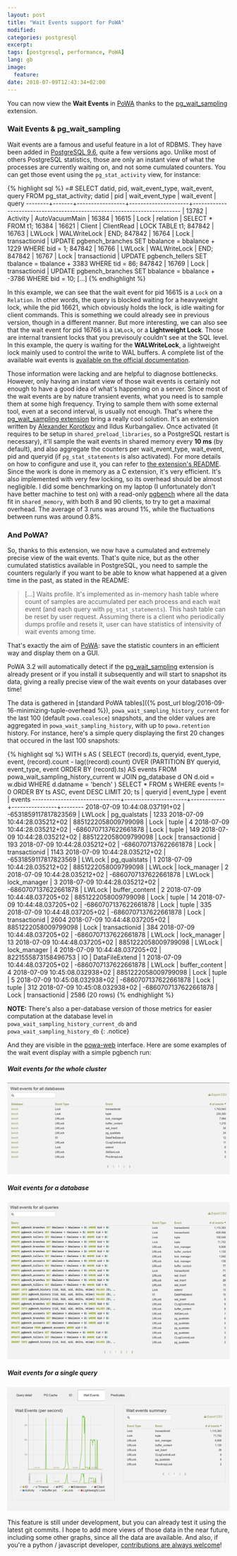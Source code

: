 ```yaml
---
layout: post
title: "Wait Events support for PoWA"
modified:
categories: postgresql
excerpt:
tags: [postgresql, performance, PoWA]
lang: gb
image:
  feature:
date: 2018-07-09T12:43:34+02:00
---
```


You can now view the **Wait Events** in [PoWA](https://powa.readthedocs.io/)
thanks to the
[pg\_wait\_sampling](https://github.com/postgrespro/pg_wait_sampling/)
extension.

### Wait Events & pg\_wait\_sampling

Wait events are a famous and useful feature in a lot of RDBMS.  They have been
added in [PostgreSQL
9.6](https://github.com/postgres/postgres/commit/53be0b1add7), quite a few
versions ago.  Unlike most of others PostgreSQL statistics, those are only an
instant view of what the processes are currently waiting on, and not some
cumulated counters.  You can get those event using the `pg_stat_activity` view,
for instance:

{% highlight sql %}
=# SELECT datid, pid, wait_event_type, wait_event, query FROM pg_stat_activity;
 datid  |  pid  | wait_event_type |     wait_event      |                                  query
--------+-------+-----------------+---------------------+-------------------------------------------------------------------------
 <NULL> | 13782 | Activity        | AutoVacuumMain      |
  16384 | 16615 | Lock            | relation            | SELECT * FROM t1;
  16384 | 16621 | Client          | ClientRead          | LOCK TABLE t1;
 847842 | 16763 | LWLock          | WALWriteLock        | END;
 847842 | 16764 | Lock            | transactionid       | UPDATE pgbench_branches SET bbalance = bbalance + 1229 WHERE bid = 1;
 847842 | 16766 | LWLock          | WALWriteLock        | END;
 847842 | 16767 | Lock            | transactionid       | UPDATE pgbench_tellers SET tbalance = tbalance + 3383 WHERE tid = 86;
 847842 | 16769 | Lock            | transactionid       | UPDATE pgbench_branches SET bbalance = bbalance + -3786 WHERE bid = 10;
[...]
{% endhighlight %}

In this example, we can see that the wait event for pid 16615 is a ``Lock`` on
a ``Relation``.  In other words, the query is blocked waiting for a heavyweight
lock, while the pid 16621, which obviously holds the lock, is idle waiting for
client commands.  This is something we could already see in previous version,
though in a different manner.  But more interesting, we can also see that the
wait event for pid 16766 is a ``LWLock``, or a **Lightweight Lock**.  Those are
internal transient locks that you previsouly couldn't see at the SQL level.  In
this example, the query is waiting for the **WALWriteLock**, a lightweight lock
mainly used to control the write to WAL buffers.  A complete list of the
available wait events is [available on the official
documentation](https://www.postgresql.org/docs/current/static/monitoring-stats.html#WAIT-EVENT-TABLE).

Those information were lacking and are helpful to diagnose bottlenecks.
However, only having an instant view of those wait events is certainly not
enough to have a good idea of what's happening on a server.  Since most of the
wait events are by nature transient events, what you need is to sample them at
some high frequency.  Trying to sample them with some external tool, even at a
second interval, is usually not enough.  That's where the [pg\_wait\_sampling
extension](https://github.com/postgrespro/pg_wait_sampling/) bring a really
cool solution.  It's an extension written by [Alexander
Korotkov](http://akorotkov.github.io/) and Ildus Kurbangaliev.  Once activated
(it requires to be setup in `shared_preload_libraries`, so a PostgreSQL restart
is necessary), it'll sample the wait events in shared memory every **10 ms**
(by default), and also aggregate the counters per wait\_event\_type,
wait\_event, pid and queryid (if `pg_stat_statements` is also activated).  For
more details on how to configure and use it, you can refer to [the extension's
README](https://github.com/postgrespro/pg_wait_sampling/blob/master/README.md).
Since the work is done in memory as a C extension, it's very efficient.  It's
also implemented with very few locking, so its overhead should be almost
negligible.  I did some benchmarking on my laptop (I unfortunately don't have
better machine to test on) with a read-only
[pgbench](https://www.postgresql.org/docs/current/static/pgbench.html) where
all the data fit in `shared_memory`, with both 8 and 90 clients, to try to get
a maximal overhead.  The average of 3 runs was around 1%, while the
fluctuations between runs was around 0.8%.

### And PoWA?

So, thanks to this extension, we now have a cumulated and extremely precise
view of the wait events.  That's quite nice, but as the other cumulated
statistics available in PostgreSQL, you need to sample the counters regularly
if you want to be able to know what happened at a given time in the past, as
stated in the README:

> [...]
> Waits profile.  It's implemented as in-memory hash table where count
> of samples are accumulated per each process and each wait event
> (and each query with `pg_stat_statements`).  This hash
> table can be reset by user request.  Assuming there is a client who
> periodically dumps profile and resets it, user can have statistics of
> intensivity of wait events among time.

That's exactly the aim of [PoWA](http://powa.readthedocs.io/): save the
statistic counters in an efficient way and display them on a GUI.

PoWA 3.2 will automatically detect if the
[pg\_wait\_sampling](https://github.com/postgrespro/pg_wait_sampling/)
extension is already present or if you install it subsequently and will start
to snapshot its data, giving a really precise view of the wait events on your
databases over time!

The data is gathered in [standard PoWA tables]({% post_url
blog/2016-09-16-minimizing-tuple-overhead %}), `powa_wait_sampling_history_current`
for the last 100 (default `powa.coalesce`) snapshots, and the older values are
aggregated in `powa_wait_sampling_history`, with up to `powa.retention`
history.  For instance, here's a simple query displaying the first 20 changes
that occured in the last 100 snapshots:

{% highlight sql %}
WITH s AS (
SELECT (record).ts, queryid, event_type, event,
(record).count - lag((record).count)
    OVER (PARTITION BY queryid, event_type, event ORDER BY (record).ts)
    AS events
FROM powa_wait_sampling_history_current w
JOIN pg_database d ON d.oid = w.dbid
WHERE d.datname = 'bench'
)
SELECT *
FROM s
WHERE events != 0
ORDER BY ts ASC, event DESC
LIMIT 20;
              ts               |       queryid        | event_type |     event      | events
-------------------------------+----------------------+------------+----------------+--------
 2018-07-09 10:44:08.037191+02 | -6531859117817823569 | LWLock     | pg_qualstats   |   1233
 2018-07-09 10:44:28.035212+02 |  8851222058009799098 | Lock       | tuple          |      4
 2018-07-09 10:44:28.035212+02 | -6860707137622661878 | Lock       | tuple          |    149
 2018-07-09 10:44:28.035212+02 |  8851222058009799098 | Lock       | transactionid  |    193
 2018-07-09 10:44:28.035212+02 | -6860707137622661878 | Lock       | transactionid  |   1143
 2018-07-09 10:44:28.035212+02 | -6531859117817823569 | LWLock     | pg_qualstats   |      1
 2018-07-09 10:44:28.035212+02 |  8851222058009799098 | LWLock     | lock_manager   |      2
 2018-07-09 10:44:28.035212+02 | -6860707137622661878 | LWLock     | lock_manager   |      3
 2018-07-09 10:44:28.035212+02 | -6860707137622661878 | LWLock     | buffer_content |      2
 2018-07-09 10:44:48.037205+02 |  8851222058009799098 | Lock       | tuple          |     14
 2018-07-09 10:44:48.037205+02 | -6860707137622661878 | Lock       | tuple          |    335
 2018-07-09 10:44:48.037205+02 | -6860707137622661878 | Lock       | transactionid  |   2604
 2018-07-09 10:44:48.037205+02 |  8851222058009799098 | Lock       | transactionid  |    384
 2018-07-09 10:44:48.037205+02 | -6860707137622661878 | LWLock     | lock_manager   |     13
 2018-07-09 10:44:48.037205+02 |  8851222058009799098 | LWLock     | lock_manager   |      4
 2018-07-09 10:44:48.037205+02 |  8221555873158496753 | IO         | DataFileExtend |      1
 2018-07-09 10:44:48.037205+02 | -6860707137622661878 | LWLock     | buffer_content |      4
 2018-07-09 10:45:08.032938+02 |  8851222058009799098 | Lock       | tuple          |      5
 2018-07-09 10:45:08.032938+02 | -6860707137622661878 | Lock       | tuple          |    312
 2018-07-09 10:45:08.032938+02 | -6860707137622661878 | Lock       | transactionid  |   2586
(20 rows)
{% endhighlight %}

**NOTE:** There's also a per-database version of those metrics for easier
computation at the database level in `powa_wait_sampling_history_current_db`
and `powa_wait_sampling_history_db`
{: .notice}

And they are visible in the [powa-web](https://pypi.org/project/powa-web/)
interface.  Here are some examples of the wait event display with a simple
pgbench run:


##### Wait events for the whole cluster

[![Wait events for the whole cluster](/images/powa_waits_overview.png)](/images/powa_waits_overview.png)

##### Wait events for a database

[![Wait events for a database](/images/powa_waits_db.png)](/images/powa_waits_db.png)

##### Wait events for a single query

[![Wait events for a single query](/images/powa_waits_query.png)](/images/powa_waits_query.png)

<div class="gallery">
</div>

This feature is still under development, but you can already test it using the
latest git commits.  I hope to add more views of those data in the near future,
including some other graphs, since all the data are available.  And also, if
you're a python / javascript developer, [contributions are always
welcome](https://github.com/powa-team/powa-web)!

